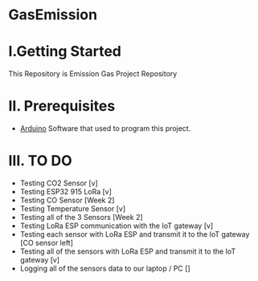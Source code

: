 # GasEmission

# I.Getting Started
This Repository is Emission Gas Project Repository

# II. Prerequisites

* [Arduino](Arduino.cc) Software that used to program this project.

# III. TO DO
- Testing CO2 Sensor [v]
- Testing ESP32 915 LoRa [v]
- Testing CO Sensor [Week 2]
- Testing Temperature Sensor [v]
- Testing all of the 3 Sensors [Week 2]
- Testing LoRa ESP communication with the IoT gateway [v]
- Testing each sensor with LoRa ESP and transmit it to the IoT gateway [CO sensor left]
- Testing all of the sensors with LoRa ESP and transmit it to the IoT gateway [v]
- Logging all of the sensors data to our laptop / PC []
